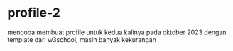 # profile-2
mencoba membuat profile untuk kedua kalinya pada oktober 2023 dengan template dari w3school, masih banyak kekurangan

